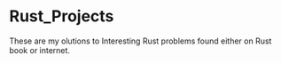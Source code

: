 # Rust_Projects
These are my olutions to Interesting Rust problems found either on Rust book or internet.

